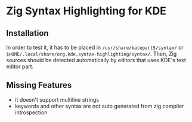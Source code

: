 # Zig Syntax Highlighting for KDE

## Installation

In order to test it, it has to be placed in `/usr/share/katepart5/syntax/` or `$HOME/.local/share/org.kde.syntax-highlighting/syntax/`. Then, Zig sources should be detected automatically by editors that uses KDE's text editor part.

## Missing Features

 * it doesn't support multiline strings
 * keywords and other syntax are not auto generated from zig compiler introspection
